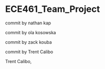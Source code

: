 # ECE461_Team_Project

commit by nathan kap

commit by ola kosowska

commit by zack kouba

commit by Trent Calibo





Trent Calibo, 